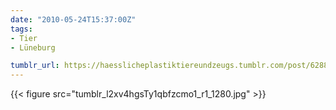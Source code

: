 ```yaml
---
date: "2010-05-24T15:37:00Z"
tags:
- Tier
- Lüneburg

tumblr_url: https://haesslicheplastiktiereundzeugs.tumblr.com/post/628830923
---
```

{{< figure src="tumblr_l2xv4hgsTy1qbfzcmo1_r1_1280.jpg" >}}
